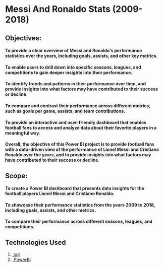 
# Messi And Ronaldo Stats (2009-2018)


## Objectives:

#### To provide a clear overview of Messi and Ronaldo's performance statistics over the years, including goals, assists, and other key metrics.
#### To enable users to drill down into specific seasons, leagues, and competitions to gain deeper insights into their performance.
#### To identify trends and patterns in their performance over time, and provide insights into what factors may have contributed to their success or decline.
#### To compare and contrast their performance across different metrics, such as goals per game, assists, and team contributions.
#### To provide an interactive and user-friendly dashboard that enables football fans to access and analyze data about their favorite players in a meaningful way.
#### Overall, the objective of this Power BI project is to provide football fans with a data-driven view of the performance of Lionel Messi and Cristiano Ronaldo over the years, and to provide insights into what factors may have contributed to their success or decline.

## Scope:

#### To create a Power BI dashboard that presents data insights for the football players Lionel Messi and Cristiano Ronaldo.
#### To showcase their performance statistics from the years 2009 to 2018, including goals, assists, and other metrics.
#### To compare their performance across different seasons, leagues, and competitions.

## Technologies Used  

1) [.sql](https://www.microsoft.com/en-ca/sql-server/sql-server-downloads)
2) [.PowerBi](https://powerbi.microsoft.com/en-us/downloads/)
